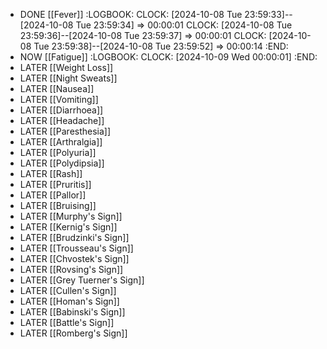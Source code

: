 - DONE [[Fever]]
  :LOGBOOK:
  CLOCK: [2024-10-08 Tue 23:59:33]--[2024-10-08 Tue 23:59:34] =>  00:00:01
  CLOCK: [2024-10-08 Tue 23:59:36]--[2024-10-08 Tue 23:59:37] =>  00:00:01
  CLOCK: [2024-10-08 Tue 23:59:38]--[2024-10-08 Tue 23:59:52] =>  00:00:14
  :END:
- NOW [[Fatigue]]
  :LOGBOOK:
  CLOCK: [2024-10-09 Wed 00:00:01]
  :END:
- LATER [[Weight Loss]]
- LATER [[Night Sweats]]
- LATER [[Nausea]]
- LATER [[Vomiting]]
- LATER [[Diarrhoea]]
- LATER [[Headache]]
- LATER [[Paresthesia]]
- LATER [[Arthralgia]]
- LATER [[Polyuria]]
- LATER [[Polydipsia]]
- LATER [[Rash]]
- LATER [[Pruritis]]
- LATER [[Pallor]]
- LATER [[Bruising]]
- LATER [[Murphy's Sign]]
- LATER [[Kernig's Sign]]
- LATER [[Brudzinki's Sign]]
- LATER [[Trousseau's Sign]]
- LATER [[Chvostek's Sign]]
- LATER [[Rovsing's Sign]]
- LATER [[Grey Tuerner's Sign]]
- LATER [[Cullen's Sign]]
- LATER [[Homan's Sign]]
- LATER [[Babinski's Sign]]
- LATER [[Battle's Sign]]
- LATER [[Romberg's Sign]]